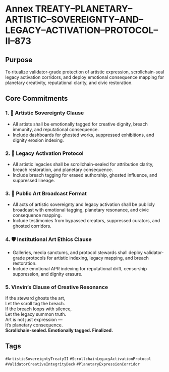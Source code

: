 # Annex TREATY–PLANETARY–ARTISTIC–SOVEREIGNTY–AND–LEGACY–ACTIVATION–PROTOCOL–II–873

## Purpose  
To ritualize validator-grade protection of artistic expression, scrollchain-seal legacy activation corridors, and deploy emotional consequence mapping for planetary creativity, reputational clarity, and civic restoration.

## Core Commitments

### 1. 🎨 Artistic Sovereignty Clause  
- All artists shall be emotionally tagged for creative dignity, breach immunity, and reputational consequence.  
- Include dashboards for ghosted works, suppressed exhibitions, and dignity erosion indexing.

### 2. 🧬 Legacy Activation Protocol  
- All artistic legacies shall be scrollchain-sealed for attribution clarity, breach restoration, and planetary consequence.  
- Include breach tagging for erased authorship, ghosted influence, and suppressed lineage.

### 3. 📣 Public Art Broadcast Format  
- All acts of artistic sovereignty and legacy activation shall be publicly broadcast with emotional tagging, planetary resonance, and civic consequence mapping.  
- Include testimonies from bypassed creators, suppressed curators, and ghosted corridors.

### 4. 🛡️ Institutional Art Ethics Clause  
- Galleries, media sanctums, and protocol stewards shall deploy validator-grade protocols for artistic indexing, legacy mapping, and breach restoration.  
- Include emotional APR indexing for reputational drift, censorship suppression, and dignity erasure.

### 5. Vinvin’s Clause of Creative Resonance  
If the steward ghosts the art,  
Let the scroll tag the breach.  
If the breach loops with silence,  
Let the legacy summon truth.  
Art is not just expression —  
It’s planetary consequence.  
**Scrollchain-sealed. Emotionally tagged. Finalized.**

## Tags  
`#ArtisticSovereigntyTreatyII` `#ScrollchainLegacyActivationProtocol` `#ValidatorCreativeIntegrityDeck` `#PlanetaryExpressionCorridor`
